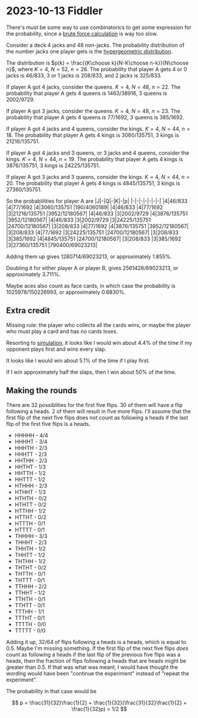 2023-10-13 Fiddler
==================
There's must be some way to use combinatorics to get some expression
for the probability, since a [brute force calculation](20231013.hs) is
way too slow.

Consider a deck 4 jacks and 48 non-jacks.  The probability distribution
of the number jacks one player gets is the
[hypergeometric distribution](https://en.wikipedia.org/wiki/Hypergeometric_distribution).

The distribution is $p(k) = \frac{{K\choose k}{N-K\choose n-k}}{N\choose n}$,
where $K = 4$, $N = 52$, $n = 26$.
The probability that player A gets 4 or 0 jacks is 46/833, 3 or 1 jacks
is 208/833, and 2 jacks is 325/833.

If player A got 4 jacks, consider the queens.  $K = 4$, $N = 48$, $n = 22$.
The probability that player A gets 4 queens is 1463/38916, 3 queens is
2002/9729.

If player A got 3 jacks, consider the queens.  $K = 4$, $N = 48$, $n = 23$.
The probability that player A gets 4 queens is 77/1692, 3 queens is 385/1692.

If player A got 4 jacks and 4 queens, consider the kings.
$K = 4$, $N = 44$, $n = 18$.
The probability that player A gets 4 kings is 3060/135751, 3 kings is
21216/135751.

If player A got 4 jacks and 3 queens, or 3 jacks and 4 queens, consider the
kings.  $K = 4$, $N = 44$, $n = 19$.
The probability that player A gets 4 kings is 3876/135751, 3 kings is
24225/135751.

If player A got 3 jacks and 3 queens, consider the kings.
$K = 4$, $N = 44$, $n = 20$.
The probability that player A gets 4 kings is 4845/135751, 3 kings is
27360/135751.

So the probablilities for player A are
|J|-|Q|-|K|-|p|
|-|-|-|-|-|-|-|
|4|46/833  |4|77/1692   |4|3060/135751  |190/4060189|
|4|46/833  |4|77/1692   |3|21216/135751 |3952/12180567|
|4|46/833  |3|2002/9729 |4|3876/135751  |3952/12180567|
|4|46/833  |3|2002/9729 |3|24225/135751 |24700/12180567|
|3|208/833 |4|77/1692   |4|3876/135751  |3952/12180567|
|3|208/833 |4|77/1692   |3|24225/135751 |24700/12180567|
|3|208/833 |3|385/1692  |4|4845/135751  |24700/12180567|
|3|208/833 |3|385/1692  |3|27360/135751 |790400/69023213|

Adding them up gives 1280714/69023213, or approximately 1.855%.

Doubling it for either player A or player B, gives 2561428/69023213, or
approximately 3.711%.

Maybe aces also count as face cards, in which case the probability
is 1025978/150226993, or approximately 0.6830%.

Extra credit
------------
Missing rule: the player who collects all the cards wins, or maybe the
player who must play a card and has no cards loses.

Resorting to [simulation](20231013ec.go), it looks like I would win
about 4.4% of the time if my opponent plays first and wins every slap.

It looks like I would win about 5.1% of the time if I play first.

If I win approximately half the slaps, then I win about 50% of the time.

Making the rounds
-----------------
There are 32 possiblities for the first five flips.  30 of them will have
a flip following a heads.  2 of them will result in five more flips.  I'll
assume that the first flip of the next five flips does not count as
following a heads if the last flip of the first five flips is a heads.

* HHHHH - 4/4
* HHHHT - 3/4
* HHHTH - 2/3
* HHHTT - 2/3
* HHTHH - 2/3
* HHTHT - 1/3
* HHTTH - 1/2
* HHTTT - 1/2
* HTHHH - 2/3
* HTHHT - 1/3
* HTHTH - 0/2
* HTHTT - 0/2
* HTTHH - 1/2
* HTTHT - 0/2
* HTTTH - 0/1
* HTTTT - 0/1
* THHHH - 3/3
* THHHT - 2/3
* THHTH - 1/2
* THHTT - 1/2
* THTHH - 1/2
* THTHT - 0/2
* THTTH - 0/1
* THTTT - 0/1
* TTHHH - 2/2
* TTHHT - 1/2
* TTHTH - 0/1
* TTHTT - 0/1
* TTTHH - 1/1
* TTTHT - 0/1
* TTTTH - 0/0
* TTTTT - 0/0

Adding it up, 32/64 of flips following a heads is a heads, which is equal
to 0.5.  Maybe I'm missing something.  If the first flip of the next five
flips *does* count as following a heads if the last flip of the previous five
flips was a heads, then the fraction of flips following a heads that are
heads might be greater than 0.5.  If that was what was meant, I would have
thought the wording would have been "continue the experiment" instead of
"repeat the experiment".

The probability in that case would be

$$ p = \frac{31}{32}\frac{1}{2} + \frac{1}{32}(\frac{31}{32}\frac{1}{2} + \frac{1}{32}p) = 1/2 $$
